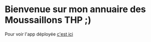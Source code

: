 # Bienvenue sur mon annuaire des Moussaillons THP ;)

Pour voir l'app déployée [c'est ici](https://justikro-moussaillons.herokuapp.com/)

